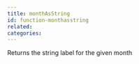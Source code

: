 ```yaml
---
title: monthAsString
id: function-monthasstring
related:
categories:
---
```


Returns the string label for the given month
